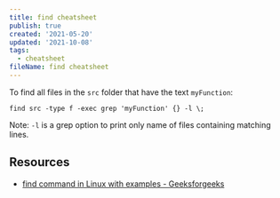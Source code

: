 ```yaml
---
title: find cheatsheet
publish: true
created: '2021-05-20'
updated: '2021-10-08'
tags:
  - cheatsheet
fileName: find cheatsheet
---
```


To find all files in the `src` folder that have the text `myFunction`:

```
find src -type f -exec grep 'myFunction' {} -l \;  
```

Note: `-l` is a grep option to print only name of files containing matching lines.

## Resources

- [find command in Linux with examples - Geeksforgeeks](https://www.geeksforgeeks.org/find-command-in-linux-with-examples/)


